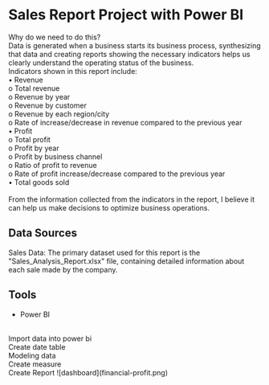 # Sales Report Project with Power BI
Why do we need to do this?
<br>Data is generated when a business starts its business process, synthesizing that data and creating reports showing the necessary indicators helps us clearly understand the operating status of the business.
<br>Indicators shown in this report include:
<br>•	Revenue
<br>    o Total revenue
<br>    o Revenue by year
<br>    o Revenue by customer
<br>    o Revenue by each region/city
<br>    o Rate of increase/decrease in revenue compared to the previous year
<br>•	Profit
<br>    o Total profit
<br>    o Profit by year
<br>    o Profit by business channel
<br>    o Ratio of profit to revenue
<br>    o Rate of profit increase/decrease compared to the previous year
<br>• Total goods sold
<br>
<br>From the information collected from the indicators in the report, I believe it can help us make decisions to optimize business operations.

## Data Sources
Sales Data: The primary dataset used for this report is the "Sales_Analysis_Report.xlsx" file, containing detailed information about each sale made by the company.
## Tools
- Power BI
<br>
Import data into power bi
<br>Create date table
<br>Modeling data
<br>Create measure
<br>Create Report
![dashboard](financial-profit.png)


